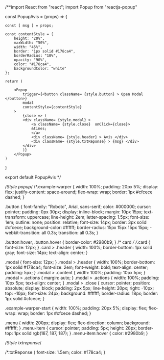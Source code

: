 /**import React from "react";
import Popup from "reactjs-popup"


const PopupAvis = (props) => {
    
    const [ msg ] = props;

    const contentStyle = {
        height: "20%",
        maxWidth: "50%",
        width: "45%",
        border: "1px solid #178ca4",
        borderRadius: "10%",
        opacity: "90%",
        color: "#178ca4",
        backgroundColor: "white"
    };

    return (
        
        <Popup
            trigger={<button className= {style.button} > Open Modal </button>}
            modal
            contentStyle={contentStyle}
        >
            {close => (
            <div className= {style.modal} >
                <a className= {style.close}  onClick={close}>
                &times;
                </a>
                <div className= {style.header} > Avis </div> 
                <div className= {style.txtReponse} > {msg} </div>   
            </div>
            )}
        </Popup>
    )
}    

export default PopupAvis */

/*Style popup*/
/*.example-warper {
    width: 100%;
    padding: 20px 5%;
    display: flex;
    justify-content: space-around;
    flex-wrap: wrap;
    border: 1px #cfcece dashed;
  }
  
  .button {
    font-family: "Roboto", Arial, sans-serif;
    color: #000000;
    cursor: pointer;
    padding: 0px 30px;
    display: inline-block;
    margin: 10px 15px;
    text-transform: uppercase;
    line-height: 2em;
    letter-spacing: 1.5px;
    font-size: 1em;
    outline: none;
    position: relative;
    font-size: 14px;
    border: 3px solid #cfcece;
    background-color: #ffffff;
    border-radius: 15px 15px 15px 15px;
    -webkit-transition: all 0.3s;
    transition: all 0.3s;
  }
  
  .button:hover,
  .button.hover {
    border-color: #2980b9;
  }
  /*
  card 
  */
 /*.card {
    font-size: 12px;
  }
  .card > .header {
    width: 100%;
    border-bottom: 1px solid gray;
    font-size: 14px;
    text-align: center;
  }
  
  .modal {
    font-size: 12px;
  }
  .modal > .header {
    width: 100%;
    border-bottom: 1px solid #178ca4;
    font-size: 2em;
    font-weight: bold;
    text-align: center;
    padding: 5px;
  }
  .modal > .content {
    width: 100%;
    padding: 10px 5px;
  }
  .modal > .actions {
    margin: auto;
  }
  .modal > .actions {
    width: 100%;
    padding: 10px 5px;
    text-align: center;
  }
  .modal > .close {
    cursor: pointer;
    position: absolute;
    display: block;
    padding: 2px 5px;
    line-height: 20px;
    right: -10px;
    top: -10px;
    font-size: 24px;
    background: #ffffff;
    border-radius: 18px;
    border: 1px solid #cfcece;
  }
  
  .example-warper-start {
    width: 100%;
    padding: 20px 5%;
    display: flex;
    flex-wrap: wrap;
    border: 1px #cfcece dashed;
  }
  
  .menu {
    width: 200px;
    display: flex;
    flex-direction: column;
    background: #ffffff;
  }
  .menu-item {
    cursor: pointer;
    padding: 5px;
    height: 28px;
    border-top: 1px solid rgb(187, 187, 187);
  }
  .menu-item:hover {
    color: #2980b9;
  }

  /*Style txtreponse*/

  /*.txtReponse
  {
    font-size: 1.5em;
    color: #178ca4;
  }
  
